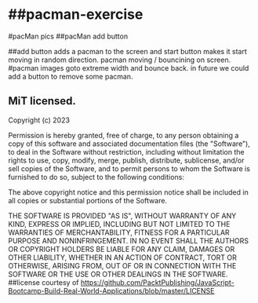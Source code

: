 # ##pacman-exercise
#pacMan pics
##pacMan add button 

##add button adds a pacman to the screen and start button makes it start moving in random direction.
pacman moving / bouncining on screen.
#pacman images goto extreme width and bounce back. 
in future we could add a button to remove some pacman.
##  MiT licensed.

Copyright (c) 2023 

Permission is hereby granted, free of charge, to any person obtaining a copy
of this software and associated documentation files (the "Software"), to deal
in the Software without restriction, including without limitation the rights
to use, copy, modify, merge, publish, distribute, sublicense, and/or sell
copies of the Software, and to permit persons to whom the Software is
furnished to do so, subject to the following conditions:

The above copyright notice and this permission notice shall be included in all
copies or substantial portions of the Software.

THE SOFTWARE IS PROVIDED "AS IS", WITHOUT WARRANTY OF ANY KIND, EXPRESS OR
IMPLIED, INCLUDING BUT NOT LIMITED TO THE WARRANTIES OF MERCHANTABILITY,
FITNESS FOR A PARTICULAR PURPOSE AND NONINFRINGEMENT. IN NO EVENT SHALL THE
AUTHORS OR COPYRIGHT HOLDERS BE LIABLE FOR ANY CLAIM, DAMAGES OR OTHER
LIABILITY, WHETHER IN AN ACTION OF CONTRACT, TORT OR OTHERWISE, ARISING FROM,
OUT OF OR IN CONNECTION WITH THE SOFTWARE OR THE USE OR OTHER DEALINGS IN THE
SOFTWARE.
##license courtesy of https://github.com/PacktPublishing/JavaScript-Bootcamp-Build-Real-World-Applications/blob/master/LICENSE
